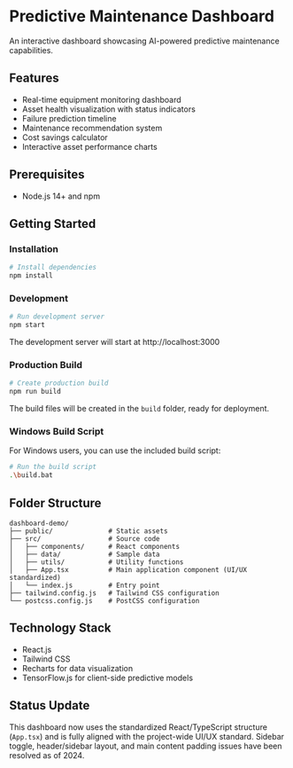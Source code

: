 # Predictive Maintenance Dashboard

An interactive dashboard showcasing AI-powered predictive maintenance capabilities.

## Features

- Real-time equipment monitoring dashboard
- Asset health visualization with status indicators
- Failure prediction timeline
- Maintenance recommendation system
- Cost savings calculator
- Interactive asset performance charts

## Prerequisites

- Node.js 14+ and npm

## Getting Started

### Installation

```bash
# Install dependencies
npm install
```

### Development

```bash
# Run development server
npm start
```

The development server will start at http://localhost:3000

### Production Build

```bash
# Create production build
npm run build
```

The build files will be created in the `build` folder, ready for deployment.

### Windows Build Script

For Windows users, you can use the included build script:

```bash
# Run the build script
.\build.bat
```

## Folder Structure

```
dashboard-demo/
├── public/              # Static assets
├── src/                 # Source code
│   ├── components/      # React components
│   ├── data/            # Sample data
│   ├── utils/           # Utility functions
│   ├── App.tsx          # Main application component (UI/UX standardized)
│   └── index.js         # Entry point
├── tailwind.config.js   # Tailwind CSS configuration
└── postcss.config.js    # PostCSS configuration
```

## Technology Stack

- React.js
- Tailwind CSS
- Recharts for data visualization
- TensorFlow.js for client-side predictive models 

## Status Update

This dashboard now uses the standardized React/TypeScript structure (`App.tsx`) and is fully aligned with the project-wide UI/UX standard. Sidebar toggle, header/sidebar layout, and main content padding issues have been resolved as of 2024. 